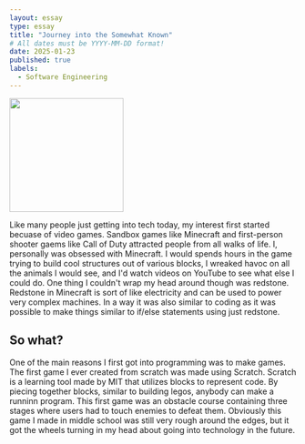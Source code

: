 ```yaml
---
layout: essay
type: essay
title: "Journey into the Somewhat Known"
# All dates must be YYYY-MM-DD format!
date: 2025-01-23
published: true
labels:
  - Software Engineering
---
```


<img width="200px" class="rounded float-start pe-4" src="../img/journey/journey.avif">

Like many people just getting into tech today, my interest first started becuase of video games. Sandbox games like Minecraft and first-person shooter gaems like Call of Duty attracted people from all walks of life. I, personally was obsessed with Minecraft. I would spends hours in the game trying to build cool structures out of various blocks, I wreaked havoc on all the animals I would see, and I'd watch videos on YouTube to see what else I could do. One thing I couldn't wrap my head around though was redstone. Redstone in Minecraft is sort of like electricity and can be used to power very complex machines. In a way it was also similar to coding as it was possible to make things similar to if/else statements using just redstone.

## So what?
One of the main reasons I first got into programming was to make games. The first game I ever created from scratch was made using Scratch. Scratch is a learning tool made by MIT that utilizes blocks to represent code. By piecing together blocks, similar to building legos, anybody can make a runninn program. This first game was an obstacle course containing three stages where users had to touch enemies to defeat them. Obviously this game I made in middle school was still very rough around the edges, but it got the wheels turning in my head about going into technology in the future.
